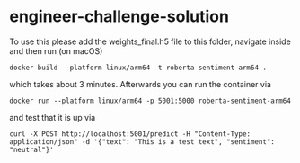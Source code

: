 # engineer-challenge-solution

To use this please add the weights_final.h5 file to this folder, navigate inside and then run (on macOS)

`docker build --platform linux/arm64 -t roberta-sentiment-arm64 .`

which takes about 3 minutes. Afterwards you can run the container via

`docker run --platform linux/arm64 -p 5001:5000 roberta-sentiment-arm64`

and test that it is up via

`curl -X POST http://localhost:5001/predict -H "Content-Type: application/json" -d '{"text": "This is a test text", "sentiment": "neutral"}'`

